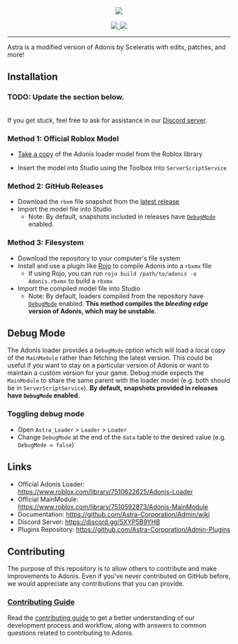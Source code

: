 <div align="center">
    <img src="https://tr.rbxcdn.com/180DAY-e4b804cb89bad124798ba1d4acc01cd6/150/150/Image/Webp/noFilter"/>
    <div>&nbsp;</div>
    <a href="https://github.com/Astra-Corporation/Astra.Admin/blob/master/LICENSE">
        <img src="https://img.shields.io/github/license/Astra-Corporation/Astra.Admin/"/>
    </a>
    <a href="https://github.com/Astra-Corporation/Astra.Admin/releases">
        <img src="https://img.shields.io/github/v/release/Sceleratis/Adonis?label=version"/>
    </a>
</div>
<hr/> 

Astra is a modified version of Adonis by Sceleratis with edits, patches, and more!
## Installation
### TODO: Update the section below.<br>
<br>If you get stuck, feel free to ask for assistance in our [Discord server](https://discord.gg/5XYP5B9YHB).

### Method 1: Official Roblox Model

* [Take a copy](https://www.roblox.com/library/7510622625/) of the Adonis loader model from the Roblox library

* Insert the model into Studio using the Toolbox into `ServerScriptService`

### Method 2: GitHub Releases

* Download the `rbxm` file snapshot from the [latest release](https://github.com/Astra-Corporation/Admin/releases/latest)
* Import the model file into Studio
  * Note: By default, snapshots included in releases have <a href="#debug-mode">`DebugMode`</a> enabled.

### Method 3: Filesystem

* Download the repository to your computer's file system
* Install and use a plugin like [Rojo](https://rojo.space/) to compile Adonis into a `rbxmx` file
  * If using Rojo, you can run `rojo build /path/to/adonis -o Adonis.rbxmx` to build a `rbxmx`
* Import the compiled model file into Studio
  * Note: By default, loaders compiled from the repository have <a href="#debug-mode">`DebugMode`</a> enabled. **This method compiles the _bleeding edge_ version of Adonis, which may be unstable.**

## Debug Mode

The Adonis loader provides a `DebugMode` option which will load a local copy of the `MainModule` rather than fetching the latest version. This could be useful if you want to stay on a particular version of Adonis or want to maintain a custom version for your game. Debug mode expects the `MainModule` to share the same parent with the loader model (e.g. both should be in `ServerScriptService`). **By default, snapshots provided in  releases have `DebugMode` enabled.**

### Toggling debug mode

* Open `Astra_Loader` > `Loader` > `Loader`
* Change `DebugMode` at the end of the `data` table to the desired value (e.g. `DebugMode = false`)

## Links
* Official Adonis Loader: https://www.roblox.com/library/7510622625/Adonis-Loader
* Official MainModule: https://www.roblox.com/library/7510592873/Adonis-MainModule
* Documentation: https://github.com/Astra-Corporation/Admin/wiki
* Discord Server: https://discord.gg/5XYP5B9YHB
* Plugins Repository: https://github.com/Astra-Corporation/Admin-Plugins

## Contributing

The purpose of this repository is to allow others to contribute and make improvements to Adonis. Even if you've never contributed on GitHub before, we would appreciate any contributions that you can provide.

### [Contributing Guide](https://github.com/Astra-Corporation/Admin/blob/master/CONTRIBUTING.md)

Read the [contributing guide](https://github.com/Astra-Corporation/Astra.Admin/blob/master/CONTRIBUTING.md) to get a better understanding of our development process and workflow, along with answers to common questions related to contributing to Adonis.

